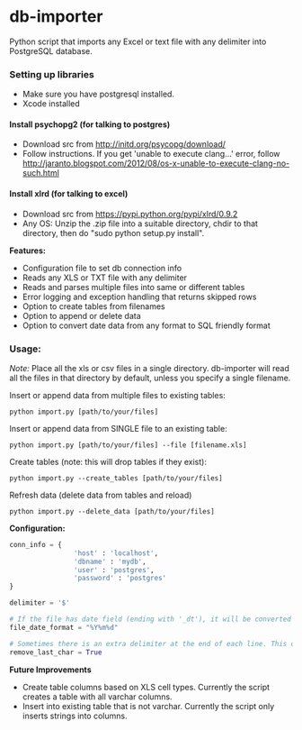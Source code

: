 db-importer
===========
Python script that imports any Excel or text file with any delimiter into PostgreSQL database.

### Setting up libraries
* Make sure you have postgresql installed.
* Xcode installed

#### Install psychopg2 (for talking to postgres)
* Download src from http://initd.org/psycopg/download/
* Follow instructions.  If you get 'unable to execute clang...' error, follow http://jaranto.blogspot.com/2012/08/os-x-unable-to-execute-clang-no-such.html

#### Install xlrd (for talking to excel)
* Download src from https://pypi.python.org/pypi/xlrd/0.9.2
* Any OS: Unzip the .zip file into a suitable directory, chdir to that directory, then do "sudo python setup.py install".


**Features:**

* Configuration file to set db connection info
* Reads any XLS or TXT file with any delimiter
* Reads and parses multiple files into same or different tables
* Error logging and exception handling that returns skipped rows
* Option to create tables from filenames
* Option to append or delete data
* Option to convert date data from any format to SQL friendly format

### Usage:
*Note:* Place all the xls or csv files in a single directory. db-importer will read all the files in that directory by default, unless you specify a single filename.

Insert or append data from multiple files to existing tables:
```
python import.py [path/to/your/files]
```

Insert or append data from SINGLE file to an existing table:
```
python import.py [path/to/your/files] --file [filename.xls]
```

Create tables (note: this will drop tables if they exist):
```
python import.py --create_tables [path/to/your/files]
```

Refresh data (delete data from tables and reload)
```
python import.py --delete_data [path/to/your/files]
```
	
**Configuration:**
```python
conn_info = {
				'host' : 'localhost',
				'dbname' : 'mydb',
				'user' : 'postgres',
				'password' : 'postgres'
}

delimiter = '$'

# If the file has date field (ending with '_dt'), it will be converted into Postgres friendly date (ex: 2012-12-01)
file_date_format = "%Y%m%d"

# Sometimes there is an extra delimiter at the end of each line. This optionally removes the last character of each line. 
remove_last_char = True
```

**Future Improvements**
* Create table columns based on XLS cell types.  Currently the script creates a table with all varchar columns.
* Insert into existing table that is not varchar.  Currently the script only inserts strings into columns.
